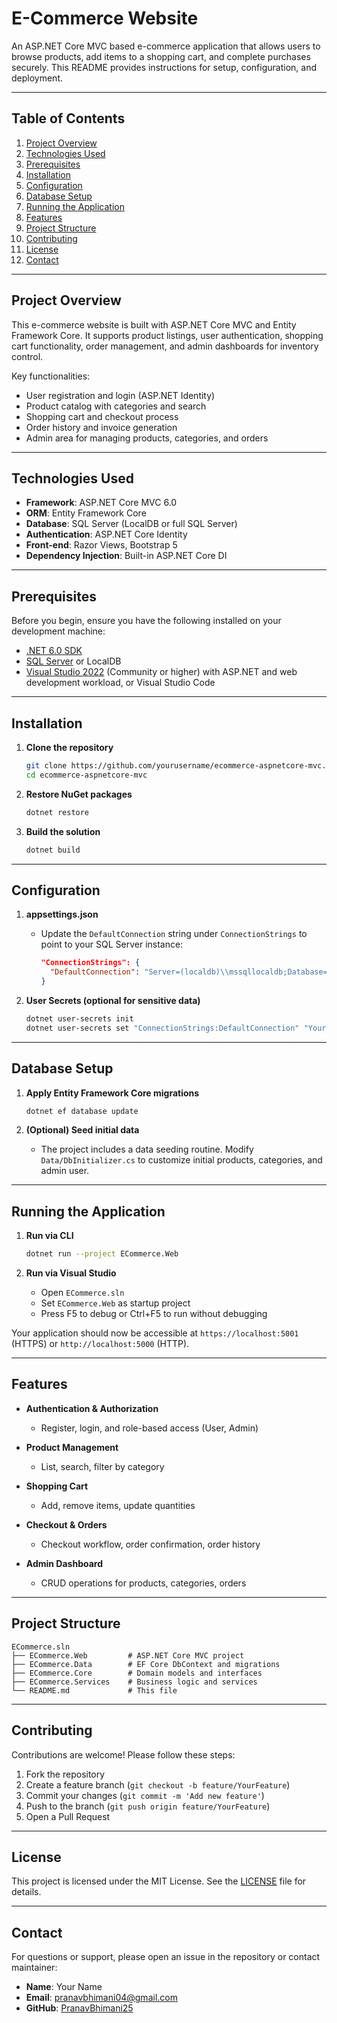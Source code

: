 # E-Commerce Website

An ASP.NET Core MVC based e-commerce application that allows users to browse products, add items to a shopping cart, and complete purchases securely. This README provides instructions for setup, configuration, and deployment.

---

## Table of Contents

1. [Project Overview](#project-overview)
2. [Technologies Used](#technologies-used)
3. [Prerequisites](#prerequisites)
4. [Installation](#installation)
5. [Configuration](#configuration)
6. [Database Setup](#database-setup)
7. [Running the Application](#running-the-application)
8. [Features](#features)
9. [Project Structure](#project-structure)
10. [Contributing](#contributing)
11. [License](#license)
12. [Contact](#contact)

---

## Project Overview

This e-commerce website is built with ASP.NET Core MVC and Entity Framework Core. It supports product listings, user authentication, shopping cart functionality, order management, and admin dashboards for inventory control.

Key functionalities:

* User registration and login (ASP.NET Identity)
* Product catalog with categories and search
* Shopping cart and checkout process
* Order history and invoice generation
* Admin area for managing products, categories, and orders

---

## Technologies Used

* **Framework**: ASP.NET Core MVC 6.0
* **ORM**: Entity Framework Core
* **Database**: SQL Server (LocalDB or full SQL Server)
* **Authentication**: ASP.NET Core Identity
* **Front-end**: Razor Views, Bootstrap 5
* **Dependency Injection**: Built-in ASP.NET Core DI

---

## Prerequisites

Before you begin, ensure you have the following installed on your development machine:

* [.NET 6.0 SDK](https://dotnet.microsoft.com/download/dotnet/6.0)
* [SQL Server](https://www.microsoft.com/sql-server/) or LocalDB
* [Visual Studio 2022](https://visualstudio.microsoft.com/) (Community or higher) with ASP.NET and web development workload, or Visual Studio Code

---

## Installation

1. **Clone the repository**

   ```bash
   git clone https://github.com/yourusername/ecommerce-aspnetcore-mvc.git
   cd ecommerce-aspnetcore-mvc
   ```

2. **Restore NuGet packages**

   ```bash
   dotnet restore
   ```

3. **Build the solution**

   ```bash
   dotnet build
   ```

---

## Configuration

1. **appsettings.json**

   * Update the `DefaultConnection` string under `ConnectionStrings` to point to your SQL Server instance:

     ```json
     "ConnectionStrings": {
       "DefaultConnection": "Server=(localdb)\\mssqllocaldb;Database=ECommerceDb;Trusted_Connection=True;MultipleActiveResultSets=true"
     }
     ```

2. **User Secrets (optional for sensitive data)**

   ```bash
   dotnet user-secrets init
   dotnet user-secrets set "ConnectionStrings:DefaultConnection" "Your_Production_Connection_String"
   ```

---

## Database Setup

1. **Apply Entity Framework Core migrations**

   ```bash
   dotnet ef database update
   ```

2. **(Optional) Seed initial data**

   * The project includes a data seeding routine. Modify `Data/DbInitializer.cs` to customize initial products, categories, and admin user.

---

## Running the Application

1. **Run via CLI**

   ```bash
   dotnet run --project ECommerce.Web
   ```

2. **Run via Visual Studio**

   * Open `ECommerce.sln`
   * Set `ECommerce.Web` as startup project
   * Press F5 to debug or Ctrl+F5 to run without debugging

Your application should now be accessible at `https://localhost:5001` (HTTPS) or `http://localhost:5000` (HTTP).

---

## Features

* **Authentication & Authorization**

  * Register, login, and role-based access (User, Admin)
* **Product Management**

  * List, search, filter by category
* **Shopping Cart**

  * Add, remove items, update quantities
* **Checkout & Orders**

  * Checkout workflow, order confirmation, order history
* **Admin Dashboard**

  * CRUD operations for products, categories, orders

---

## Project Structure

```
ECommerce.sln
├── ECommerce.Web         # ASP.NET Core MVC project
├── ECommerce.Data        # EF Core DbContext and migrations
├── ECommerce.Core        # Domain models and interfaces
├── ECommerce.Services    # Business logic and services
└── README.md             # This file
```

---

## Contributing

Contributions are welcome! Please follow these steps:

1. Fork the repository
2. Create a feature branch (`git checkout -b feature/YourFeature`)
3. Commit your changes (`git commit -m 'Add new feature'`)
4. Push to the branch (`git push origin feature/YourFeature`)
5. Open a Pull Request

---

## License

This project is licensed under the MIT License. See the [LICENSE](LICENSE) file for details.

---

## Contact

For questions or support, please open an issue in the repository or contact maintainer:

* **Name**: Your Name
* **Email**: [pranavbhimani04@gmail.com](mailto:pranavbhimani04@gmail.com)
* **GitHub**: [PranavBhimani25](https://github.com/PranavBhimani25)

